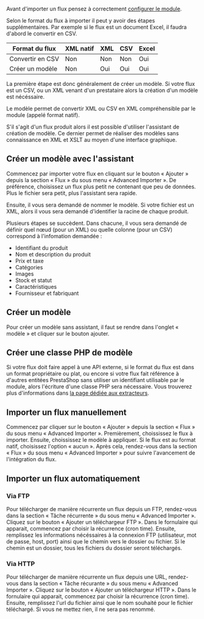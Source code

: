 Avant d'importer un flux pensez à correctement [configurer le module](!fr/Installation).

Selon le format du flux à importer il peut y avoir des étapes supplémentaires. Par exemple si le flux est un document Excel, il faudra d'abord le convertir en CSV.

| Format du flux   | XML natif | XML | CSV | Excel |
|------------------|-----------|-----|-----|-------|
| Convertir en CSV | Non       | Non | Non | Oui   |
| Créer un modèle  | Non       | Oui | Oui | Oui   |


La première étape est donc généralement de créer un modèle. Si votre flux est un CSV, ou un XML venant d'un prestataire alors la création d'un modèle est nécéssaire.

Le modèle permet de convertir XML ou CSV en XML compréhensible par le module (appelé format natif).

S'il s'agit d'un flux produit alors il est possible d'utiliser l'assistant de création de modèle. Ce dernier permet de réaliser des modèles sans connaissance en XML et XSLT au moyen d'une interface graphique.

## Créer un modèle avec l'assistant

Commencez par importer votre flux en cliquant sur le bouton « Ajouter » depuis la section « Flux » du sous menu « Advanced Importer ». De préférence, choisissez un flux plus petit ne contenant que peu de données. Plus le fichier sera petit, plus l'assistant sera rapide.

Ensuite, il vous sera demandé de nommer le modèle. Si votre fichier est un XML, alors il vous sera demandé d'identifier la racine de chaque produit.

Plusieurs étapes se succèdent. Dans chacune, il vous sera demandé de définir quel nœud (pour un XML) ou quelle colonne (pour un CSV) correspond à l'infomation demandée :
- Identifiant du produit
- Nom et description du produit
- Prix et taxe
- Catégories
- Images
- Stock et statut
- Caractéristiques
- Fournisseur et fabriquant

## Créer un modèle

Pour créer un modèle sans assistant, il faut se rendre dans l'onglet « modèle » et cliquer sur le bouton ajouter.

## Créer une classe PHP de modèle

Si votre flux doit faire appel à une API externe, si le format du flux est dans un format propriétaire ou plat, ou encore si votre flux fait référence à d'autres entitées PrestaShop sans utiliser un identifiant utilisable par le module, alors l'écriture d'une classe PHP sera nécessaire. Vous trouverez plus d'informations dans [la page dédiée aux extracteurs](!fr/Aller_plus_loin/Extracteurs).

## Importer un flux manuellement

Commencez par cliquer sur le bouton « Ajouter » depuis la section « Flux » du sous menu « Advanced Importer ». Premièrement, choississez le flux à importer. Ensuite, choississez le modèle à appliquer. Si le flux est au format natif, choisissez l'option « aucun ». Après cela, rendez-vous dans la section « Flux » du sous menu « Advanced Importer » pour suivre l'avancement de l'intégration du flux.

## Importer un flux automatiquement

### Via FTP

Pour télécharger de manière récurrente un flux depuis un FTP, rendez-vous dans la section « Tâche récurrente » du sous menu « Advanced Importer ».
Cliquez sur le bouton « Ajouter un téléchargeur FTP ».
Dans le fornulaire qui apparait, commencez par choisir la récurrence (cron time). Ensuite, remplissez les informations nécéssaires à la connexion FTP (utilisateur, mot de passe, host, port) ainsi que le chemin vers le dossier ou fichier. Si le chemin est un dossier, tous les fichiers du dossier seront téléchargés.

### Via HTTP


Pour télécharger de manière récurrente un flux depuis une URL, rendez-vous dans la section « Tâche récurante » du sous menu « Advanced Importer ».
Cliquez sur le bouton « Ajouter un téléchargeur HTTP ».
Dans le fornulaire qui apparait, commencez par choisir la récurrence (cron time). Ensuite, remplissez l'url du fichier ainsi que le nom souhaité pour le fichier téléchargé. Si vous ne mettez rien, il ne sera pas renommé.

